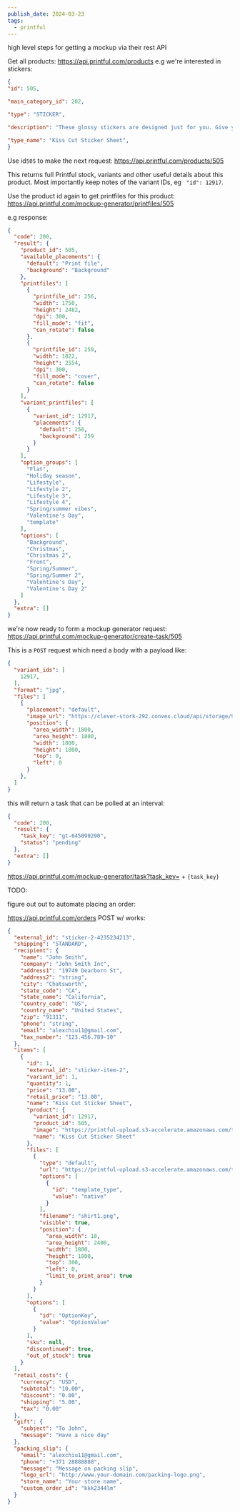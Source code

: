 ```yaml
---
publish_date: 2024-03-23
tags:
  - printful
---
```

high level steps for getting a mockup via their rest API

Get all products:
https://api.printful.com/products
e.g  we're interested in stickers:
```json
{
"id": 505,

"main_category_id": 202,

"type": "STICKER",

"description": "These glossy stickers are designed just for you. Give your favorite items, like a notepad, laptop, or phone case an extra glow and personal touch. \n\n• Film type: MPI 3000 Gloss HOP (EU), Promotional Monomeric PVC (US)\n• 0.12″ (0.3 cm) white sticker border \n• Glossy finish\n• Fast and easy application\n• 2–3 year durability\n• Indoor use\n• Blank product sourced from Japan\n\nDon't forget to clean the surface before applying the stickers.",

"type_name": "Kiss Cut Sticker Sheet",
}
```

Use  id`505` to make the next request:
https://api.printful.com/products/505

This returns full Printful stock, variants and other useful details about this product. Most importantly keep notes of the variant IDs, eg ` "id": 12917`.


Use the product id again to get printfiles for this product:
https://api.printful.com/mockup-generator/printfiles/505

e.g response:
```json
{
  "code": 200,
  "result": {
    "product_id": 505,
    "available_placements": {
      "default": "Print file",
      "background": "Background"
    },
    "printfiles": [
      {
        "printfile_id": 256,
        "width": 1750,
        "height": 2482,
        "dpi": 300,
        "fill_mode": "fit",
        "can_rotate": false
      },
      {
        "printfile_id": 259,
        "width": 1822,
        "height": 2554,
        "dpi": 300,
        "fill_mode": "cover",
        "can_rotate": false
      }
    ],
    "variant_printfiles": [
      {
        "variant_id": 12917,
        "placements": {
          "default": 256,
          "background": 259
        }
      }
    ],
    "option_groups": [
      "Flat",
      "Holiday season",
      "Lifestyle",
      "Lifestyle 2",
      "Lifestyle 3",
      "Lifestyle 4",
      "Spring/summer vibes",
      "Valentine's Day",
      "template"
    ],
    "options": [
      "Background",
      "Christmas",
      "Christmas 2",
      "Front",
      "Spring/Summer",
      "Spring/Summer 2",
      "Valentine's Day",
      "Valentine's Day 2"
    ]
  },
  "extra": []
}
```


we're now ready to form a mockup generator request:
https://api.printful.com/mockup-generator/create-task/505

This is a  `POST` request which need a body with a payload like:
```json
{
  "variant_ids": [
    12917,
  ],
  "format": "jpg",
  "files": [
    {
      "placement": "default",
      "image_url": "https://clever-stork-292.convex.cloud/api/storage/9fdcfdeb-ee06-47a2-83ff-01184c939d0d",
      "position": {
        "area_width": 1800,
        "area_height": 1800,
        "width": 1800,
        "height": 1800,
        "top": 0,
        "left": 0
      }
    },
  ]
}
```


this will return a task that can be polled at an interval:
```json
{
  "code": 200,
  "result": {
    "task_key": "gt-645099290",
    "status": "pending"
  },
  "extra": []
}
```

https://api.printful.com/mockup-generator/task?task_key= + `{task_key}`

TODO: 

figure out out to automate placing an order:

https://api.printful.com/orders POST w/ works:
```JSON
{
  "external_id": "sticker-2-4235234213",
  "shipping": "STANDARD",
  "recipient": {
    "name": "John Smith",
    "company": "John Smith Inc",
    "address1": "19749 Dearborn St",
    "address2": "string",
    "city": "Chatsworth",
    "state_code": "CA",
    "state_name": "California",
    "country_code": "US",
    "country_name": "United States",
    "zip": "91311",
    "phone": "string",
    "email": "alexchiu11@gmail.com",
    "tax_number": "123.456.789-10"
  },
  "items": [
    {
      "id": 1,
      "external_id": "sticker-item-2",
      "variant_id": 1,
      "quantity": 1,
      "price": "13.00",
      "retail_price": "13.00",
      "name": "Kiss Cut Sticker Sheet",
      "product": {
        "variant_id": 12917,
        "product_id": 505,
        "image": "https://printful-upload.s3-accelerate.amazonaws.com/tmp/71dbbab32afaf7a761f7a28b91ac9268/kiss-cut-sticker-sheet-white-front-6600501f5d2c0.png",
        "name": "Kiss Cut Sticker Sheet"
      },
      "files": [
        {
          "type": "default",
          "url": "https://printful-upload.s3-accelerate.amazonaws.com/tmp/71dbbab32afaf7a761f7a28b91ac9268/kiss-cut-sticker-sheet-white-front-6600501f5d2c0.png",
          "options": [
            {
              "id": "template_type",
              "value": "native"
            }
          ],
          "filename": "shirt1.png",
          "visible": true,
          "position": {
            "area_width": 18,
            "area_height": 2400,
            "width": 1800,
            "height": 1800,
            "top": 300,
            "left": 0,
            "limit_to_print_area": true
          }
        }
      ],
      "options": [
        {
          "id": "OptionKey",
          "value": "OptionValue"
        }
      ],
      "sku": null,
      "discontinued": true,
      "out_of_stock": true
    }
  ],
  "retail_costs": {
    "currency": "USD",
    "subtotal": "10.00",
    "discount": "0.00",
    "shipping": "5.00",
    "tax": "0.00"
  },
  "gift": {
    "subject": "To John",
    "message": "Have a nice day"
  },
  "packing_slip": {
    "email": "alexchiu11@gmail.com",
    "phone": "+371 28888888",
    "message": "Message on packing slip",
    "logo_url": "​http://www.your-domain.com/packing-logo.png",
    "store_name": "Your store name",
    "custom_order_id": "kkk2344lm"
  }
}
```
